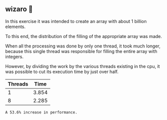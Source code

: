 ## wizaro 🦥

In this exercise it was intended to create an array with about 1 billion elements.

To this end, the distribution of the filling of the appropriate array was made.

When all the processing was done by only one thread, it took much longer, because this single thread was responsible for filling the entire array with integers.

However, by dividing the work by the various threads existing in the cpu, it was possible to cut its execution time by just over half.

Threads  | Time
------ | -------
1  | 3.854
8  | 2.285

```
A 53.6% increase in performance.
```
